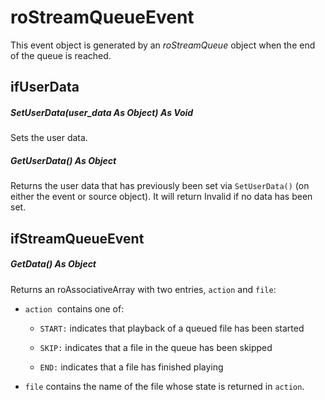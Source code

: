 # roStreamQueueEvent

This event object is generated by an *roStreamQueue* object when the end of the queue is reached.

## ifUserData

##### SetUserData(user\_data As Object) As Void

Sets the user data.

##### GetUserData() As Object

Returns the user data that has previously been set via `SetUserData()` (on either the event or source object). It will return Invalid if no data has been set.

## ifStreamQueueEvent

##### GetData() As Object

Returns an roAssociativeArray with two entries, `action` and `file`:

*   `action`  contains one of:
    
    *   `START:` indicates that playback of a queued file has been started
        
    *   `SKIP:` indicates that a file in the queue has been skipped
        
    *   `END:` indicates that a file has finished playing
        
*   `file` contains the name of the file whose state is returned in `action`.